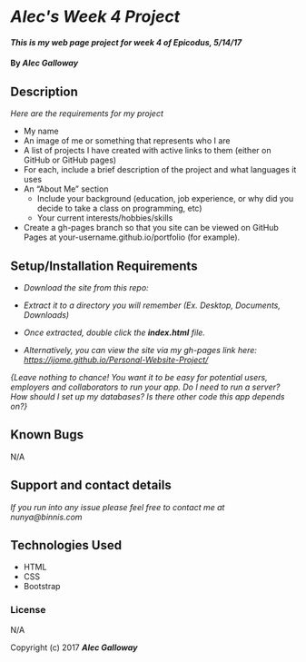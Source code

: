 # _Alec's Week 4 Project_

#### _This is my web page project for week 4 of Epicodus, 5/14/17_

#### By _**Alec Galloway**_

## Description

_Here are the requirements for my project_
* My name
* An image of me or something that represents who I are
* A list of projects I have created with active links to them (either on GitHub or GitHub pages)
* For each, include a brief description of the project and what languages it uses
* An “About Me” section
    * Include your background (education, job experience, or why did you decide to        take a class on programming, etc)
    * Your current interests/hobbies/skills
* Create a gh-pages branch so that you site can be viewed on GitHub Pages at your-username.github.io/portfolio (for example).

## Setup/Installation Requirements

* _Download the site from this repo:_
* _Extract it to a directory you will remember (Ex. Desktop, Documents, Downloads)_
* _Once extracted, double click the **index.html** file._

* _Alternatively, you can view the site via my gh-pages link here: https://ijome.github.io/Personal-Website-Project/_

_{Leave nothing to chance! You want it to be easy for potential users, employers and collaborators to run your app. Do I need to run a server? How should I set up my databases? Is there other code this app depends on?}_

## Known Bugs

N/A

## Support and contact details

_If you run into any issue please feel free to contact me at nunya@binnis.com_

## Technologies Used

* HTML
* CSS
* Bootstrap

### License

N/A

Copyright (c) 2017 **_Alec Galloway_**
